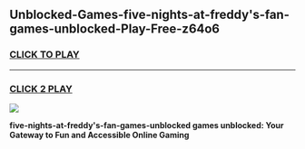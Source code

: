 
## Unblocked-Games-five-nights-at-freddy's-fan-games-unblocked-Play-Free-z64o6
<h3>
<a href="https://premium76.site?title=five-nights-at-freddy's-fan-games-unblocked&ref=17A">CLICK TO PLAY</a></h3>
<hr>

<h3>
<a href="https://premium76.site?title=five-nights-at-freddy's-fan-games-unblocked&ref=17A">CLICK 2 PLAY</a>
  
</h3>

<a href="https://premium76.site?title=five-nights-at-freddy's-fan-games-unblocked&ref=17A"><img src="https://clearcache.store/games.png"></a>


**five-nights-at-freddy's-fan-games-unblocked games unblocked: Your Gateway to Fun and Accessible Online Gaming**
